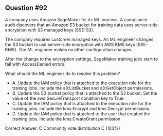 ## Question #92

A company uses Amazon SageMaker for its ML process. A compliance audit discovers that an Amazon S3 bucket for training data uses server-side encryption with S3 managed keys (SSE-S3).

The company requires customer managed keys. An ML engineer changes the S3 bucket to use server-side encryption with AWS KMS keys (SSE-KMS). The ML engineer makes no other configuration changes.

After the change to the encryption settings, SageMaker training jobs start to fail with AccessDenied errors.

What should the ML engineer do to resolve this problem?

- A. Update the IAM policy that is attached to the execution role for the training jobs. Include the s3:ListBucket and s3:GetObject permissions.
- B. Update the S3 bucket policy that is attached to the S3 bucket. Set the value of the aws:SecureTransport condition key to True.
- C. Update the IAM policy that is attached to the execution role for the training jobs. Include the kms:Encrypt and kms:Decrypt permissions.
- D. Update the IAM policy that is attached to the user that created the training jobs. Include the kms:CreateGrant permission. 

Correct Answer: 
C Community vote distribution C (100%)